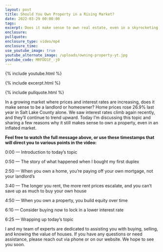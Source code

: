 ```yaml
---
layout: post
title: Should You Own Property in a Rising Market?
date: 2022-03-29 00:00:00
tags:
excerpt: Does it make sense to own real estate, even in a skyrocketing market?
enclosure:
pullquote:
enclosure_type: video/mp4
enclosure_time:
use_youtube_image: true
youtube_alternate_image: /uploads/owning-property-yt.jpg
youtube_code: MRFDD1F_-j0
---
```

{% include youtube.html %}

{% include excerpt.html %}

{% include pullquote.html %}

In a growing market where prices and interest rates are increasing, does it make sense to be a landlord or homeowner? Home prices rose 26.9% last year in Salt Lake County alone. We saw interest rates climb again recently, and they’ll continue to trend upward. Today I’m discussing this topic and sharing a few reasons why it still makes sense to own a property, even in an inflated market.

**Feel free to watch the full message above, or use these timestamps that will direct you to various points in the video:**

0:00 — Introduction to today’s topic

0:50 — The story of what happened when I bought my first duplex

2:50 — When you own a home, you’re paying off your own mortgage, not your landlord’s

3:40 — The longer you rent, the more rent prices escalate, and you can’t save up as much to buy your own house

4:50 — When you own a property, you build equity over time

6:10 — Consider buying now to lock in a lower interest rate

6:25 — Wrapping up today’s topic

I and my team of experts are dedicated to assisting you with buying, selling, and knowing the value of houses. If you have any questions or need assistance, please reach out via phone or on our website. We hope to see you soon.
